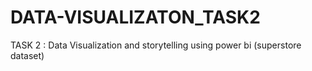 # DATA-VISUALIZATON_TASK2
TASK 2 : Data Visualization and storytelling using power bi (superstore dataset)
